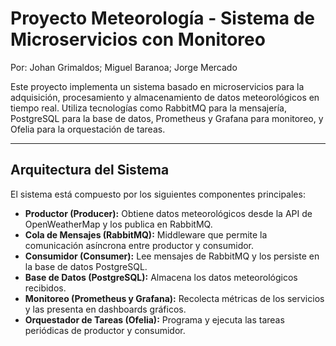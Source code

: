 # Proyecto Meteorología - Sistema de Microservicios con Monitoreo

Por: Johan Grimaldos; Miguel Baranoa; Jorge Mercado

Este proyecto implementa un sistema basado en microservicios para la adquisición, procesamiento y almacenamiento de datos meteorológicos en tiempo real. Utiliza tecnologías como RabbitMQ para la mensajería, PostgreSQL para la base de datos, Prometheus y Grafana para monitoreo, y Ofelia para la orquestación de tareas.

---

## Arquitectura del Sistema

El sistema está compuesto por los siguientes componentes principales:

- **Productor (Producer):** Obtiene datos meteorológicos desde la API de OpenWeatherMap y los publica en RabbitMQ.
- **Cola de Mensajes (RabbitMQ):** Middleware que permite la comunicación asíncrona entre productor y consumidor.
- **Consumidor (Consumer):** Lee mensajes de RabbitMQ y los persiste en la base de datos PostgreSQL.
- **Base de Datos (PostgreSQL):** Almacena los datos meteorológicos recibidos.
- **Monitoreo (Prometheus y Grafana):** Recolecta métricas de los servicios y las presenta en dashboards gráficos.
- **Orquestador de Tareas (Ofelia):** Programa y ejecuta las tareas periódicas de productor y consumidor.
